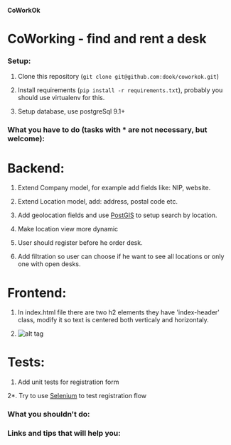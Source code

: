**CoWorkOk**
# CoWorking - find and rent a desk


### Setup:

1. Clone this repository (`git clone git@github.com:dook/coworkok.git`)

2. Install requirements (`pip install -r requirements.txt`), probably you should use virtualenv for this.

3. Setup database, use postgreSql 9.1+


### What you have to do (tasks with * are not necessary, but welcome):

# Backend:

1. Extend Company model, for example add fields like: NIP, website.

2. Extend Location model, add: address, postal code etc.

3. Add geolocation fields and use [PostGIS](https://docs.djangoproject.com/en/1.8/ref/contrib/gis/install/postgis/) to setup search by location.

4. Make location view more dynamic

5. User should register before he order desk.

6. Add filtration so user can choose if he want to see all locations or only one with open desks.


# Frontend:

1. In index.html file there are two h2 elements they have 'index-header' class, modify it so text is centered both verticaly and horizontaly.

2. ![alt tag](https://raw.githubusercontent.com/dook/coworkok/master/mockup.jpg)


# Tests:

1. Add unit tests for registration form

2*. Try to use [Selenium](http://www.seleniumhq.org) to test registration flow


### What you shouldn't do:


### Links and tips that will help you:

